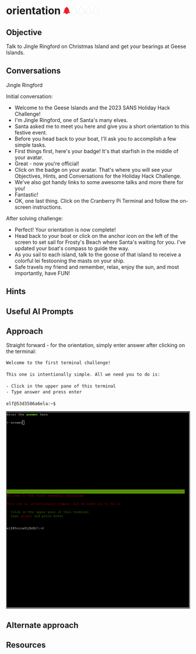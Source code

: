 # orientation <img src="../img/tree-red.png" alt="drawing" width="20"/><img src="../img/tree-outline.png" alt="drawing" width="20"/><img src="../img/tree-outline.png" alt="drawing" width="20"/><img src="../img/tree-outline.png" alt="drawing" width="20"/><img src="../img/tree-outline.png" alt="drawing" width="20"/>

## Objective

Talk to Jingle Ringford on Christmas Island and get your bearings at Geese Islands.

## Conversations

Jingle Ringford

Initial conversation:

- Welcome to the Geese Islands and the 2023 SANS Holiday Hack Challenge!
- I'm Jingle Ringford, one of Santa's many elves.
- Santa asked me to meet you here and give you a short orientation to this festive event.
- Before you head back to your boat, I'll ask you to accomplish a few simple tasks.
- First things first, here's your badge! It's that starfish in the middle of your avatar.
- Great - now you're official!
- Click on the badge on your avatar. That's where you will see your Objectives, Hints, and Conversations for the Holiday Hack Challenge.
- We've also got handy links to some awesome talks and more there for you!
- Fantastic!
- OK, one last thing. Click on the Cranberry Pi Terminal and follow the on-screen instructions.

After solving challenge:

- Perfect! Your orientation is now complete!
- Head back to your boat or click on the anchor icon on the left of the screen to set sail for Frosty's Beach where Santa's waiting for you. I've updated your boat's compass to guide the way.
- As you sail to each island, talk to the goose of that island to receive a colorful lei festooning the masts on your ship.
- Safe travels my friend and remember, relax, enjoy the sun, and most importantly, have FUN!

## Hints

## Useful AI Prompts

## Approach

Straight forward - for the orientation, simply enter answer after clicking on the terminal:

```console
Welcome to the first terminal challenge!

This one is intentionally simple. All we need you to do is:

- Click in the upper pane of this terminal
- Type answer and press enter

elf@53d3586a6ela:~$
```

![image](../img/orientation-1.png)


## Alternate approach

## Resources
